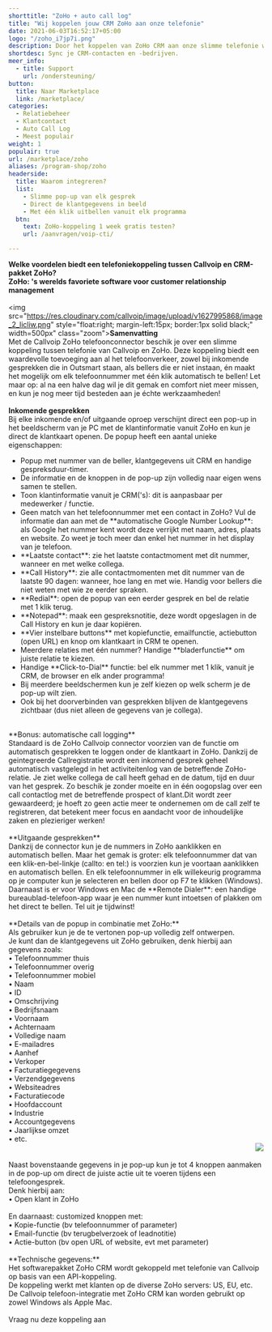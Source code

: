 ```yaml
---
shorttitle: "ZoHo + auto call log"
title: "Wij koppelen jouw CRM ZoHo aan onze telefonie"
date: 2021-06-03T16:52:17+05:00
logo: "/zoho_i7jp7i.png"
description: Door het koppelen van ZoHo CRM aan onze slimme telefonie werk je een stuk efficienter.
shortdesc: Sync je CRM-contacten en -bedrijven.
meer_info:
  - title: Support
    url: /ondersteuning/
button:
  title: Naar Marketplace
  link: /marketplace/
categories:
  - Relatiebeheer
  - Klantcontact
  - Auto Call Log
  - Meest populair
weight: 1
populair: true
url: /marketplace/zoho
aliases: /program-shop/zoho
headerside:
  title: Waarom integreren?
  list:
    - Slimme pop-up van elk gesprek
    - Direct de klantgegevens in beeld
    - Met één klik uitbellen vanuit elk programma
  btn:
    text: ZoHo-koppeling 1 week gratis testen?
    url: /aanvragen/voip-cti/

---
```


**Welke voordelen biedt een telefoniekoppeling tussen Callvoip en CRM-pakket ZoHo?<br>
ZoHo: 's werelds favoriete software voor customer relationship management**<br>
<br>
<img src="https://res.cloudinary.com/callvoip/image/upload/v1627995868/image_2_licliw.png" style="float:right; margin-left:15px; border:1px solid black;" width=500px" class="zoom">**Samenvatting**<br>
Met de Callvoip ZoHo telefoonconnector beschik je over een slimme koppeling tussen telefonie van Callvoip en ZoHo. Deze koppeling biedt een waardevolle toevoeging aan al het telefoonverkeer, zowel bij inkomende gesprekken die in Outsmart staan, als bellers die er niet instaan, én maakt het mogelijk om elk telefoonnummer met één klik automatisch te bellen! Let maar op: al na een halve dag wil je dit gemak en comfort niet meer missen, en kun je nog meer tijd besteden aan je échte werkzaamheden!<br>
<br>
**Inkomende gesprekken**<br>
Bij elke inkomende en/of uitgaande oproep verschijnt direct een pop-up in het beeldscherm van je PC met de klantinformatie vanuit ZoHo en kun je direct de klantkaart openen. De popup heeft een aantal unieke eigenschappen: <br>
<div class="usp-list">
<ul>
<li>Popup met nummer van de beller, klantgegevens uit CRM en handige gespreksduur-timer.</li>
<li>De informatie en de knoppen in de pop-up zijn volledig naar eigen wens samen te stellen.</li>
<li>Toon klantinformatie vanuit je CRM('s): dit is aanpasbaar per medewerker / functie. </li>
<li>Geen match van het telefoonnummer met een contact in ZoHo? Vul de informatie dan aan met de **automatische Google Number Lookup**: als Google het nummer kent wordt deze verrijkt met naam, adres, plaats en website. Zo weet je toch meer dan enkel het nummer in het display van je telefoon.</li>
<li>**Laatste contact**: zie het laatste contactmoment met dit nummer, wanneer en met welke collega.</li>
<li>**Call History**: zie alle contactmomenten met dit nummer van de laatste 90 dagen: wanneer, hoe lang en met wie. Handig voor bellers die niet weten met wie ze eerder spraken.</li>
<li>**Redial**: open de popup van een eerder gesprek en bel de relatie met 1 klik terug.</li>
<li>**Notepad**: maak een gespreksnotitie, deze wordt opgeslagen in de Call History en kun je daar kopiëren.</li>
<li>**Vier instelbare buttons** met kopiefunctie, emailfunctie, actiebutton (open URL) en knop om klantkaart in CRM te openen.</li>
<li>Meerdere relaties met één nummer? Handige **bladerfunctie** om juiste relatie te kiezen. </li>
<li>Handige **Click-to-Dial** functie: bel elk nummer met 1 klik, vanuit je CRM, de browser en elk ander programma!</li>
<li>Bij meerdere beeldschermen kun je zelf kiezen op welk scherm je de pop-up wilt zien.</li>
<li>Ook bij het doorverbinden van gesprekken blijven de klantgegevens zichtbaar (dus niet alleen de gegevens van je collega).</li>
</ul>
</div>
<br>
**Bonus: automatische call logging**<br>
Standaard is de ZoHo Callvoip connector voorzien van de functie om automatisch gesprekken te loggen onder de klantkaart in ZoHo. Dankzij de geintegreerde Callregistratie wordt een inkomend gesprek geheel automatisch vastgelegd in het activiteitenlog van de betreffende ZoHo-relatie. Je ziet welke collega de call heeft gehad en de datum, tijd en duur van het gesprek. Zo beschik je zonder moeite en in één oogopslag over een call contactlog met de betreffende prospect of klant.Dit wordt zeer gewaardeerd; je hoeft zo geen actie meer te ondernemen om de call zelf te registreren, dat betekent meer focus en aandacht voor de inhoudelijke zaken en plezieriger werken!<br>
<br>
**Uitgaande gesprekken**<br>
Dankzij de connector kun je de nummers in ZoHo aanklikken en automatisch bellen. Maar het gemak is groter: elk telefoonnummer dat van een klik-en-bel-linkje (callto: en tel:) is voorzien kun je voortaan aanklikken en automatisch bellen. En elk telefoonnummer in elk willekeurig programma op je computer kun je selecteren en bellen door op F7 te klikken (Windows). <br>
Daarnaast is er voor Windows en Mac de **Remote Dialer**: een handige bureaublad-telefoon-app waar je een nummer kunt intoetsen of plakken om het direct te bellen. Tel uit je tijdwinst! <br>
<br>
**Details van de popup in combinatie met ZoHo:**<br>
Als gebruiker kun je de te vertonen pop-up volledig zelf ontwerpen. <br>
Je kunt dan de klantgegevens uit ZoHo gebruiken, denk hierbij aan gegevens zoals: <br>
• Telefoonnummer thuis<br>
• Telefoonnummer overig<br>
• Telefoonnummer mobiel<br>
• Naam<br>
• ID<br>
• Omschrijving<br>
• Bedrijfsnaam<br>
• Voornaam<br>
• Achternaam<br>
• Volledige naam<br>
• E-mailadres<br>
• Aanhef<br>
• Verkoper<br>
• Facturatiegegevens<br>
• Verzendgegevens<br>
• Websiteadres<br>
• Facturatiecode<br>
• Hoofdaccount<br>
• Industrie<br>
• Accountgegevens<br>
• Jaarlijkse omzet<br>
• etc.<br>
<img src="https://res.cloudinary.com/callvoip/image/upload/popup_crm_jmr7fc.png" style="float:right">
<br>
<br>
Naast bovenstaande gegevens in je pop-up kun je tot 4 knoppen aanmaken in de pop-up om direct de juiste actie uit te voeren tijdens een telefoongesprek. <br>
Denk hierbij aan:<br>
• Open klant in ZoHo<br>
<br>
En daarnaast: customized knoppen met: <br>
• Kopie-functie (bv telefoonnummer of parameter)<br>
• Email-functie (bv terugbelverzoek of leadnotitie)<br>
• Actie-button (bv open URL of website, evt met parameter) <br>
<br>
**Technische gegevens:**<br>
Het softwarepakket ZoHo CRM wordt gekoppeld met telefonie van Callvoip op basis van een API-koppeling.<br>
De koppeling werkt met klanten op de diverse ZoHo servers: US, EU, etc.<br>
De Callvoip telefoon-integratie met ZoHo CRM kan worden gebruikt op zowel Windows als Apple Mac.<br> 
<br><a onclick="dialog.show();" class="button">Vraag nu deze koppeling aan</a>
